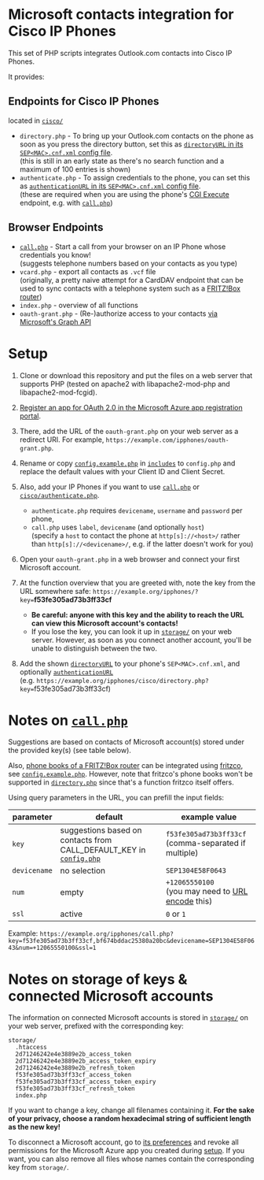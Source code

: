 # Microsoft contacts integration for Cisco IP Phones
This set of PHP scripts integrates Outlook.com contacts into Cisco IP Phones.

It provides:

## Endpoints for Cisco IP Phones
located in [`cisco/`](cisco/)
 - `directory.php` - To bring up your Outlook.com contacts on the phone as soon as you press the directory button, set this as [`directoryURL` in its `SEP<MAC>.cnf.xml` config file](https://usecallmanager.nz/sepmac-cnf-xml.html#directoryURL).  
   (this is still in an early state as there's no search function and a maximum of 100 entries is shown)
 - `authenticate.php` - To assign credentials to the phone, you can set this as [`authenticationURL` in its `SEP<MAC>.cnf.xml` config file](https://usecallmanager.nz/sepmac-cnf-xml.html#authenticationURL).  
   (these are required when you are using the phone's [CGI Execute](https://usecallmanager.nz/cgi-execute-xml.html) endpoint, e.g. with [`call.php`](#browser-endpoints))
 
 ## Browser Endpoints
  - [`call.php`](#notes-on-callphp) - Start a call from your browser on an IP Phone whose credentials you know!  
 (suggests telephone numbers based on your contacts as you type)
 - `vcard.php` - export all contacts as ``.vcf`` file  
  (originally, a pretty naive attempt for a CardDAV endpoint that can be used to sync contacts with a telephone system such as a [FRITZ!Box router](https://service.avm.de/help/en/FRITZ-Box-Fon-WLAN-7490/019/hilfe_howto_carddav_kontakte))
- `index.php` - overview of all functions
- `oauth-grant.php` - (Re-)authorize access to your contacts [via Microsoft's Graph API](https://docs.microsoft.com/en-us/graph/api/user-list-contacts)

# Setup
1. Clone or download this repository and put the files on a web server that supports PHP (tested on apache2 with libapache2-mod-php and libapache2-mod-fcgid).
2. [Register an app for OAuth 2.0 in the Microsoft Azure app registration portal](https://docs.microsoft.com/en-us/graph/auth-v2-user#1-register-your-app).
3. There, add the URL of the `oauth-grant.php` on your web server as a redirect URI. For example, `https://example.com/ipphones/oauth-grant.php`.
4. Rename or copy [`config.example.php`](includes/config.example.php) in [`includes`](includes/) to `config.php` and replace the default values with your Client ID and Client Secret.
5. Also, add your IP Phones if you want to use [`call.php`](#browser-endpoints) or [`cisco/authenticate.php`](#endpoints-for-cisco-ip-phones).
   - `authenticate.php` requires `devicename`, `username` and `password` per phone,
   - `call.php` uses `label`, `devicename` (and optionally `host`)  
     (specify a `host` to contact the phone at `http[s]://<host>/` rather than `http[s]://<devicename>/`, e.g. if the latter doesn't work for you)
6. Open your `oauth-grant.php` in a web browser and connect your first Microsoft account.
7. At the function overview that you are greeted with, note the key from the URL somewhere safe: `https://example.org/ipphones/?key=`__f53fe305ad73b3ff33cf__
   - __Be careful: anyone with this key and the ability to reach the URL can view this Microsoft account's contacts!__
   - If you lose the key, you can look it up in [`storage/`](#notes-on-storage-of-keys--connected-microsoft-accounts) on your web server. However, as soon as you connect another account, you'll be unable to distinguish between the two.

8. Add the shown [`directoryURL`](#endpoints-for-cisco-ip-phones) to your phone's `SEP<MAC>.cnf.xml`, and optionally [`authenticationURL`](#endpoints-for-cisco-ip-phones)  
   (e.g. `https://example.org/ipphones/cisco/directory.php?key=`f53fe305ad73b3ff33cf)

# Notes on [`call.php`](call.php)
Suggestions are based on contacts of Microsoft account(s) stored under the provided key(s) (see table below).

Also, [phone books of a FRITZ!Box router](https://service.avm.de/help/en/FRITZ-Box-Fon-WLAN-7490/019/hilfe_fon_telefonbuch) can be integrated using [fritzco](https://github.com/SkyhawkXava/fritzco), see [`config.example.php`](includes/config.example.php). However, note that fritzco's phone books won't be supported in [`directory.php`](#endpoints-for-cisco-ip-phones) since that's a function fritzco itself offers.

Using query parameters in the URL, you can prefill the input fields:

| parameter    | default                           | example value          |
| ------------ | --------------------------------- | ---------------------- |
| `key`        | suggestions based on contacts from CALL_DEFAULT_KEY in [`config.php`](includes/config.example.php) | `f53fe305ad73b3ff33cf` <br/> (comma-separated if multiple) |
| `devicename` | no selection                      | `SEP1304E58F0643`      |
| `num`        | empty                             | `+12065550100` <br/>(you may need to [URL encode](https://www.urlencoder.org/) this) |
| `ssl`        | active                            | `0` or `1`             |

Example: `https://example.org/ipphones/call.php?key=f53fe305ad73b3ff33cf,bf674bddac25380a20bc&devicename=SEP1304E58F0643&num=+12065550100&ssl=1`

# Notes on storage of keys & connected Microsoft accounts
The information on connected Microsoft accounts is stored in [`storage/`](storage/) on your web server, prefixed with the corresponding key:

```
storage/
  .htaccess
  2d71246242e4e3889e2b_access_token
  2d71246242e4e3889e2b_access_token_expiry
  2d71246242e4e3889e2b_refresh_token
  f53fe305ad73b3ff33cf_access_token
  f53fe305ad73b3ff33cf_access_token_expiry
  f53fe305ad73b3ff33cf_refresh_token
  index.php
```

If you want to change a key, change all filenames containing it. __For the sake of your privacy, choose a random hexadecimal string of sufficient length as the new key!__

To disconnect a Microsoft account, go to [its preferences](https://microsoft.com/consent) and revoke all permissions for the Microsoft Azure app you created during [setup](#setup). If you want, you can also remove all files whose names contain the corresponding key from `storage/`.